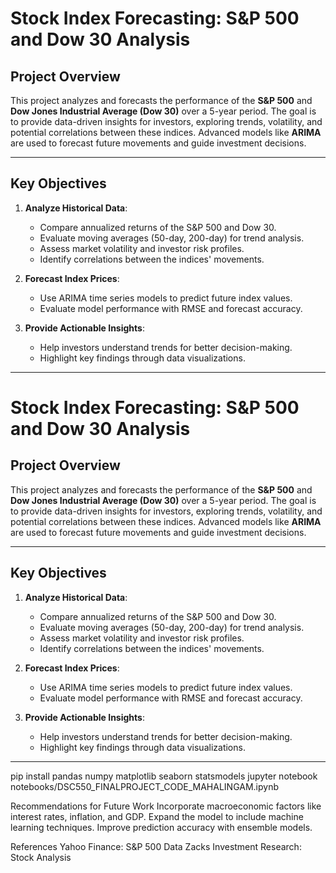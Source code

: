# Stock Index Forecasting: S&P 500 and Dow 30 Analysis

## Project Overview

This project analyzes and forecasts the performance of the **S&P 500** and **Dow Jones Industrial Average (Dow 30)** over a 5-year period. The goal is to provide data-driven insights for investors, exploring trends, volatility, and potential correlations between these indices. Advanced models like **ARIMA** are used to forecast future movements and guide investment decisions.

---

## Key Objectives

1. **Analyze Historical Data**:
   - Compare annualized returns of the S&P 500 and Dow 30.
   - Evaluate moving averages (50-day, 200-day) for trend analysis.
   - Assess market volatility and investor risk profiles.
   - Identify correlations between the indices' movements.

2. **Forecast Index Prices**:
   - Use ARIMA time series models to predict future index values.
   - Evaluate model performance with RMSE and forecast accuracy.

3. **Provide Actionable Insights**:
   - Help investors understand trends for better decision-making.
   - Highlight key findings through data visualizations.

---
# Stock Index Forecasting: S&P 500 and Dow 30 Analysis

## Project Overview

This project analyzes and forecasts the performance of the **S&P 500** and **Dow Jones Industrial Average (Dow 30)** over a 5-year period. The goal is to provide data-driven insights for investors, exploring trends, volatility, and potential correlations between these indices. Advanced models like **ARIMA** are used to forecast future movements and guide investment decisions.

---

## Key Objectives

1. **Analyze Historical Data**:
   - Compare annualized returns of the S&P 500 and Dow 30.
   - Evaluate moving averages (50-day, 200-day) for trend analysis.
   - Assess market volatility and investor risk profiles.
   - Identify correlations between the indices' movements.

2. **Forecast Index Prices**:
   - Use ARIMA time series models to predict future index values.
   - Evaluate model performance with RMSE and forecast accuracy.

3. **Provide Actionable Insights**:
   - Help investors understand trends for better decision-making.
   - Highlight key findings through data visualizations.

---
pip install pandas numpy matplotlib seaborn statsmodels
jupyter notebook notebooks/DSC550_FINALPROJECT_CODE_MAHALINGAM.ipynb

Recommendations for Future Work
Incorporate macroeconomic factors like interest rates, inflation, and GDP.
Expand the model to include machine learning techniques.
Improve prediction accuracy with ensemble models.

References
Yahoo Finance: S&P 500 Data
Zacks Investment Research: Stock Analysis
